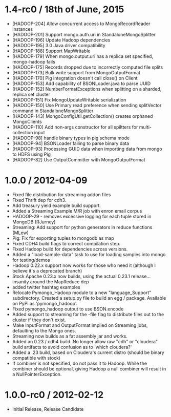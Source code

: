 1.4-rc0 / 18th of June, 2015
============================

  * [HADOOP-204] Allow concurrent access to MongoRecordReader instances
  * [HADOOP-201] Support mongo.auth.uri in StandaloneMongoSplitter
  * [HADOOP-196] Update Hadoop dependencies
  * [HADOOP-195] 3.0 Java driver compatibility
  * [HADOOP-188] Support MapWritable
  * [HADOOP-179] When mongo.output.uri has a replica set specified, mongo-hadoop fails
  * [HADOOP-175] Records dropped due to incorrectly computed file splits
  * [HADOOP-173] Bulk write support from MongoOutputFormat
  * [HADOOP-170] Pig integration doesn't call close() on Client
  * [HADOOP-153] Add capability of BSONLoader.java to parse UUID
  * [HADOOP-152] NumberFormatExceptions when splitting on a sharded, replica set cluster
  * [HADOOP-151] Fix MongoUpdateWritable serialization
  * [HADOOP-150] Use Primary read preference when sending splitVector command in StandaloneMongoSplitter
  * [HADOOP-143] MongoConfigUtil.getCollection() creates orphaned MongoClients
  * [HADOOP-110] Add non-args constructor for all spiltters for multi-collection input
  * [HADOOP-98] handle binary types in pig schema mode
  * [HADOOP-94] BSONLoader failing to parse binary data
  * [HADOOP-93] Processing GUID data when importing data from mongo to HDFS using Pig
  * [HADOOP-82] Use OutputCommitter with MongoOutputFormat

1.0.0 / 2012-04-09 
==================

  * Fixed file distribution for streaming addon files
  * Fixed Thrift dep for cdh3.
  * Add treasury yield example build support.
  * Added a Streaming Example M/R job with enron email corpus
  * HADOOP-29 - removes excessive logging for each tuple stored in MongoDB (RJurney)
  * Streaming: Add support for python generators in reduce functions (MLew)
  * Pig: Fix for exporting tuples to mongodb as map
  * Fixed CDH4 build flags to correct compilation step.
  * Fixed Hadoop build for dependencies across versions.
  * Added a "load-sample-data" task to use for loading samples into mongo for testing/demos
  * Hadoop 0.22.x support now works for those who need it (although I believe it's a deprecated branch)
  * Stock Apache 0.23.x now builds, using the actual 0.23.1 release...  insanity around the MapReduce dep
  * added twitter hashtag examples
  * Relocate Pymongo_Hadoop module to a new "language_Support" subdirectory. Created a setup.py file to build an egg / package. Available on PyPi as 'pymongo_hadoop'.
  * Fixed pymongo_hadoop output to use BSON.encode
  * Added support to streaming for the -file flag to distribute files out to the cluster if they don't exist.
  * Make InputFormat and OutputFormat implied on Streaming jobs, defaulting to the Mongo ones.
  * Streaming now builds as a fat assembly jar and works.
  * Added an 0.23 / cdh4 build.  No longer allow raw "cdh" or "cloudera" build artifacts to avoid confusion as to 'which cloudera?'
  * Added a .23 build, based on Cloudera's current distro (should be binary compatible with stock)
  * If combiner is not specified, do not pass it to Hadoop.  While the combiner should be optional, giving Hadoop a null combiner will result in a NullPointerException.

1.0.0-rc0 / 2012-02-12 
==================

  * Initial Release, Release Candidate

